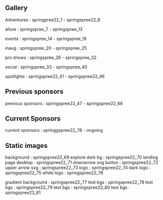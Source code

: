 ## Gallery
Adventures : springpree22_1 - springspree22_6

allure : springspree_7 - springspree_13

events : springspree_14 - springspree_19

inaug : springspree_20 - springspree_25

pro shows : springspree_26 - springspree_32

social : springspree_33 - springspree_40

spotlights : springspree22_41 - springspree22_46

## Previous sponsors
previous sponsors : springspree22_47 - springspree22_68

## Current Sponsors
current sponsors : springgspree22_78 - ongoing

## Static images
background : springspree22_69
explore dark bg : springspree22_70
landing page desktop : springspree22_71
downarrow svg button : springspree22_72
upper arrow svg : springspree22_73
logo : springspree22_74
dark logo : springspree22_75
white logo : springspree22_76

gradient background : springspree22_77
test bgs : springspree22_78
test bgs : springspree22_79
test bgs : springspree22_80
test bgs : springspree22_81

<script async src="https://www.googletagmanager.com/gtag/js?id=UA-223579388-1"></script>







